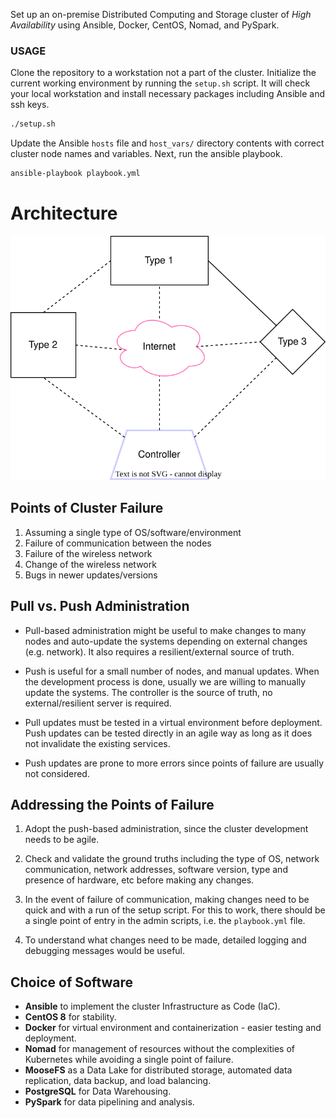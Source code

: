 Set up an on-premise Distributed Computing and Storage cluster of *High Availability* using Ansible, Docker, CentOS, Nomad, and PySpark.

### USAGE

Clone the repository to a workstation not a part of the cluster. Initialize the current working environment by running the `setup.sh` script. It will check your
local workstation and install necessary packages including Ansible and ssh keys.

```sh
./setup.sh
```

Update the Ansible `hosts` file and `host_vars/` directory contents with correct cluster node names
and variables. Next, run the ansible playbook.

```sh
ansible-playbook playbook.yml
```

# Architecture
![Types of Nodes in Cluster](info/cluster-nodes.svg "Types of Nodes in Cluster")

## Points of Cluster Failure
1. Assuming a single type of OS/software/environment
2. Failure of communication between the nodes
3. Failure of the wireless network
4. Change of the wireless network
5. Bugs in newer updates/versions

## Pull vs. Push Administration

- Pull-based administration might be useful to make changes to many nodes and auto-update the systems depending on external changes (e.g. network). It also requires a resilient/external source of truth.

- Push is useful for a small number of nodes, and manual updates. When the development process is done, usually we are willing to manually update the systems. The controller is the source of truth, no external/resilient server is required.

- Pull updates must be tested in a virtual environment before deployment. Push updates can be tested directly in an agile way as long as it does not invalidate the existing services.

- Push updates are prone to more errors since points of failure are usually not considered.

## Addressing the Points of Failure
1. Adopt the push-based administration, since the cluster development needs to be agile.

2. Check and validate the ground truths including the type of OS, network communication, network addresses, software version, type and presence of hardware, etc before making any changes.

3. In the event of failure of communication, making changes need to be quick and with a run of the setup script. For this to work, there should be a single point of entry in the admin scripts, i.e. the `playbook.yml` file.

4. To understand what changes need to be made, detailed logging and debugging messages would be useful.

## Choice of Software

- **Ansible** to implement the cluster Infrastructure as Code (IaC).
- **CentOS 8** for stability.
- **Docker** for virtual environment and containerization - easier testing and deployment.
- **Nomad** for management of resources without the complexities of Kubernetes while avoiding a single point of failure.
- **MooseFS** as a Data Lake for distributed storage, automated data replication, data backup, and load balancing.
- **PostgreSQL** for Data Warehousing.
- **PySpark** for data pipelining and analysis.

